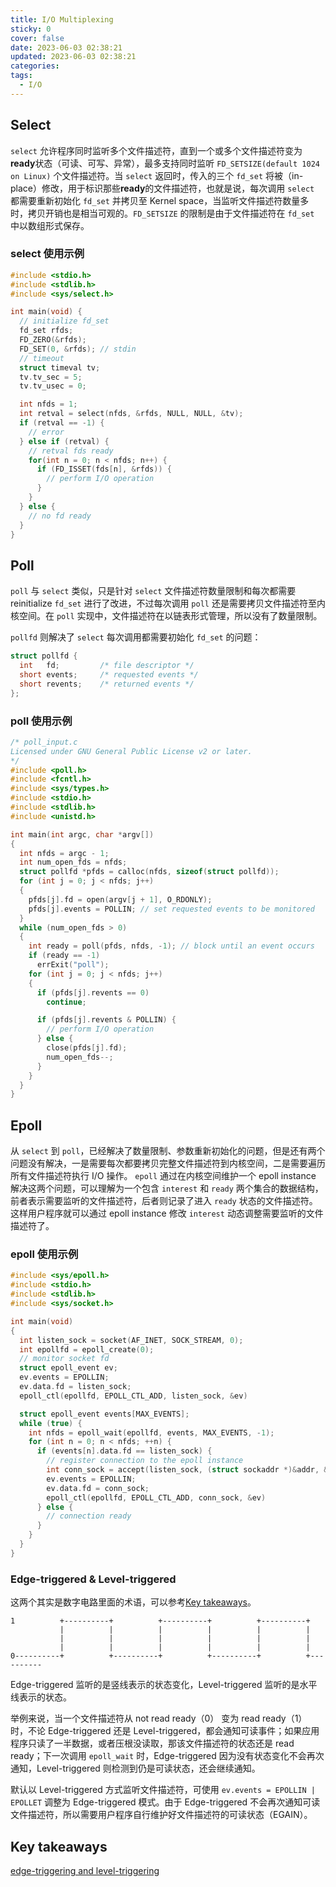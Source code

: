 ```yaml
---
title: I/O Multiplexing
sticky: 0
cover: false
date: 2023-06-03 02:38:21
updated: 2023-06-03 02:38:21
categories:
tags:
  - I/O
---
```


## Select

`select` 允许程序同时监听多个文件描述符，直到一个或多个文件描述符变为**ready**状态（可读、可写、异常），最多支持同时监听 `FD_SETSIZE(default 1024 on Linux)` 个文件描述符。当 `select` 返回时，传入的三个 `fd_set` 将被（in-place）修改，用于标识那些**ready**的文件描述符，也就是说，每次调用 `select` 都需要重新初始化 `fd_set` 并拷贝至 Kernel space，当监听文件描述符数量多时，拷贝开销也是相当可观的。`FD_SETSIZE` 的限制是由于文件描述符在 `fd_set` 中以数组形式保存。

### select 使用示例

```C
#include <stdio.h>
#include <stdlib.h>
#include <sys/select.h>

int main(void) {
  // initialize fd_set
  fd_set rfds;
  FD_ZERO(&rfds);
  FD_SET(0, &rfds); // stdin
  // timeout
  struct timeval tv;
  tv.tv_sec = 5;
  tv.tv_usec = 0;

  int nfds = 1;
  int retval = select(nfds, &rfds, NULL, NULL, &tv);
  if (retval == -1) {
    // error
  } else if (retval) {
    // retval fds ready
    for(int n = 0; n < nfds; n++) {
      if (FD_ISSET(fds[n], &rfds)) {
        // perform I/O operation
      }
    }
  } else {
    // no fd ready
  }
}
```

## Poll

`poll` 与 `select` 类似，只是针对 `select` 文件描述符数量限制和每次都需要 reinitialize `fd_set` 进行了改进，不过每次调用 `poll` 还是需要拷贝文件描述符至内核空间。在 `poll` 实现中，文件描述符在以链表形式管理，所以没有了数量限制。

`pollfd` 则解决了 `select` 每次调用都需要初始化 `fd_set` 的问题：

```C
struct pollfd {
  int   fd;         /* file descriptor */
  short events;     /* requested events */
  short revents;    /* returned events */
};
```

### poll 使用示例

```C
/* poll_input.c
Licensed under GNU General Public License v2 or later.
*/
#include <poll.h>
#include <fcntl.h>
#include <sys/types.h>
#include <stdio.h>
#include <stdlib.h>
#include <unistd.h>

int main(int argc, char *argv[])
{
  int nfds = argc - 1;
  int num_open_fds = nfds;
  struct pollfd *pfds = calloc(nfds, sizeof(struct pollfd));
  for (int j = 0; j < nfds; j++)
  {
    pfds[j].fd = open(argv[j + 1], O_RDONLY);
    pfds[j].events = POLLIN; // set requested events to be monitored
  }
  while (num_open_fds > 0)
  {
    int ready = poll(pfds, nfds, -1); // block until an event occurs 
    if (ready == -1)
      errExit("poll");
    for (int j = 0; j < nfds; j++)
    {
      if (pfds[j].revents == 0)
        continue;

      if (pfds[j].revents & POLLIN) {
        // perform I/O operation
      } else {
        close(pfds[j].fd);
        num_open_fds--;
      }
    }
  }
}
```

## Epoll

从 `select` 到 `poll`，已经解决了数量限制、参数重新初始化的问题，但是还有两个问题没有解决，一是需要每次都要拷贝完整文件描述符到内核空间，二是需要遍历所有文件描述符执行 I/O 操作。
`epoll` 通过在内核空间维护一个 epoll instance 解决这两个问题，可以理解为一个包含 `interest` 和 `ready` 两个集合的数据结构，前者表示需要监听的文件描述符，后者则记录了进入 `ready` 状态的文件描述符。这样用户程序就可以通过 epoll instance 修改 `interest` 动态调整需要监听的文件描述符了。

### epoll 使用示例

```C
#include <sys/epoll.h>
#include <stdio.h>
#include <stdlib.h>
#include <sys/socket.h>

int main(void)
{
  int listen_sock = socket(AF_INET, SOCK_STREAM, 0);
  int epollfd = epoll_create(0);
  // monitor socket fd
  struct epoll_event ev;
  ev.events = EPOLLIN;
  ev.data.fd = listen_sock;
  epoll_ctl(epollfd, EPOLL_CTL_ADD, listen_sock, &ev)

  struct epoll_event events[MAX_EVENTS];
  while (true) {
    int nfds = epoll_wait(epollfd, events, MAX_EVENTS, -1);
    for (int n = 0; n < nfds; ++n) {
      if (events[n].data.fd == listen_sock) {
        // register connection to the epoll instance
        int conn_sock = accept(listen_sock, (struct sockaddr *)&addr, &addrlen);
        ev.events = EPOLLIN;
        ev.data.fd = conn_sock;
        epoll_ctl(epollfd, EPOLL_CTL_ADD, conn_sock, &ev)
      } else {
        // connection ready
      }
    }
  }
}
```

### Edge-triggered & Level-triggered

这两个其实是数字电路里面的术语，可以参考[Key takeaways](#key-takeaways)。

```plaintext
1          +----------+          +----------+          +----------+
           |          |          |          |          |          |
           |          |          |          |          |          |
           |          |          |          |          |          |
0----------+          +----------+          +----------+          +----------
```

Edge-triggered 监听的是竖线表示的状态变化，Level-triggered 监听的是水平线表示的状态。

举例来说，当一个文件描述符从 not read ready（0） 变为 read ready（1） 时，不论 Edge-triggered 还是 Level-triggered，都会通知可读事件；如果应用程序只读了一半数据，或者压根没读取，那该文件描述符的状态还是 read ready；下一次调用 `epoll_wait` 时，Edge-triggered 因为没有状态变化不会再次通知，Level-triggered 则检测到仍是可读状态，还会继续通知。

默认以 Level-triggered 方式监听文件描述符，可使用 `ev.events = EPOLLIN | EPOLLET` 调整为 Edge-triggered 模式。由于 Edge-triggered 不会再次通知可读文件描述符，所以需要用户程序自行维护好文件描述符的可读状态（EGAIN）。

## Key takeaways

[](https://mp.weixin.qq.com/s/YdIdoZ_yusVWza1PU7lWaw)

[edge-triggering and level-triggering](https://www.geeksforgeeks.org/edge-triggering-and-level-triggering)
